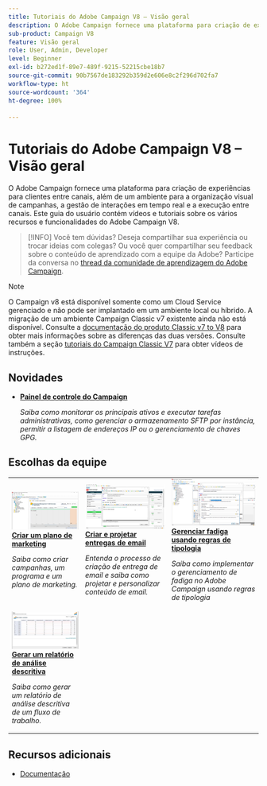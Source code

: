 ```yaml
---
title: Tutoriais do Adobe Campaign V8 – Visão geral
description: O Adobe Campaign fornece uma plataforma para criação de experiências para clientes entre canais, além de um ambiente para a organização visual de campanhas, a gestão de interações em tempo real e a execução entre canais. Este guia do usuário contém vídeos e tutoriais sobre os vários recursos e características do Adobe Campaign Standard.
sub-product: Campaign V8
feature: Visão geral
role: User, Admin, Developer
level: Beginner
exl-id: b272ed1f-89e7-489f-9215-52215cbe18b7
source-git-commit: 90b7567de183292b359d2e606e8c2f296d702fa7
workflow-type: ht
source-wordcount: '364'
ht-degree: 100%

---
```


# Tutoriais do Adobe Campaign V8 – Visão geral

O Adobe Campaign fornece uma plataforma para criação de experiências para clientes entre canais, além de um ambiente para a organização visual de campanhas, a gestão de interações em tempo real e a execução entre canais. Este guia do usuário contém vídeos e tutoriais sobre os vários recursos e funcionalidades do Adobe Campaign V8.

>[!INFO]
> Você tem dúvidas? Deseja compartilhar sua experiência ou trocar ideias com colegas? Ou você quer compartilhar seu feedback sobre o conteúdo de aprendizado com a equipe da Adobe? Participe da conversa no [thread da comunidade de aprendizagem do Adobe Campaign](https://experienceleaguecommunities.adobe.com/t5/adobe-campaign-classic/join-the-discussion-around-adobe-campaign-learning/td-p/419096).

>[!NOTE]
> O Campaign v8 está disponível somente como um Cloud Service gerenciado e não pode ser implantado em um ambiente local ou híbrido. A migração de um ambiente Campaign Classic v7 existente ainda não está disponível.
>Consulte a [documentação do produto Classic v7 to V8](https://experienceleague.adobe.com/docs/campaign/campaign-v8/start/capability-matrix.html?lang=pt-BR) para obter mais informações sobre as diferenças das duas versões. Consulte também a seção [tutoriais do Campaign Classic V7](https://experienceleague.adobe.com/docs/campaign-classic-learn/tutorials/overview.html?lang=pt-BR) para obter vídeos de instruções.

## Novidades

* **[Painel de controle do Campaign](https://experienceleague.adobe.com/docs/campaign-learn/control-panel/control-panel-overview.html?lang=pt-BR)**

   *Saiba como monitorar os principais ativos e executar tarefas administrativas, como gerenciar o armazenamento SFTP por instância, permitir a listagem de endereços IP ou o gerenciamento de chaves GPG.*

## Escolhas da equipe

<table>
<tr>
  <td>
    <a href="/help/get-started/create-a-marketing-plan-programs-and-campaigns.md">
      <img alt="Criar campanhas, um programa e um plano de marketing (vídeo)" src="./assets/333810.jpg"/>
    </a>
    <div>
      <a href="/help/get-started/create-a-marketing-plan-programs-and-campaigns.md">
    <strong>Criar um plano de marketing</strong>
    </a>
    </div>
    <p>
    <em>Saiba como criar campanhas, um programa e um plano de marketing.</em>
    <p>
  </td>
   <td>
    <a href="./content-creation/create-and-design-email-deliveries.md">
      <img alt="Criar e projetar entregas de email (vídeo)" src="./assets/333476.jpg" />
    </a>
    <div>
      <a href="./content-creation/create-and-design-email-deliveries.md">
    <strong>Criar e projetar entregas de email</strong>
    </a>
    </div> 
    <p>
    <em>Entenda o processo de criação de entrega de email e saiba como projetar e personalizar conteúdo de email.
</em>
    <p>
  </td>
  <td>
    <a href="./send-messages/fatigue-management/typology-rules-for-fatigue-management.md">
      <img alt="Gerenciar fadiga usando regras de tipologia (vídeo)" src="./assets/333787.jpg" />
    </a>
    <div>
      <a href="./send-messages/fatigue-management/typology-rules-for-fatigue-management.md">
    <strong>Gerenciar fadiga usando regras de tipologia</strong>
    </a>
    </div>
    <p>
    <em>Saiba como implementar o gerenciamento de fadiga no Adobe Campaign usando regras de tipologia </em>
    <p>
  </td>
</tr>
<tr>
</td>
  <td>
    <a href="./reporting/generate-a-descriptive-analysis-report.md">
      <img alt="Gerar um relatório de análise descritiva" src="./assets/333994.jpg" />
    </a>
    <div>
      <a href="./reporting/generate-a-descriptive-analysis-report.md">
    <strong>Gerar um relatório de análise descritiva</strong>
    </a>
    </div>
    <p>
    <em>Saiba como gerar um relatório de análise descritiva de um fluxo de trabalho.</em>
    <p>
  </td>

</table>

## Recursos adicionais

* [Documentação](https://experienceleague.adobe.com/docs/campaign-v8.html?lang=pt-BR)
